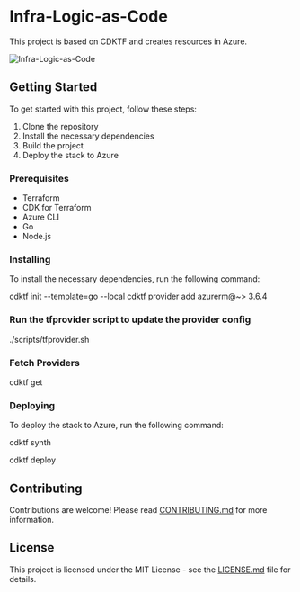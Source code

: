 # Infra-Logic-as-Code

This project is based on CDKTF and creates resources in Azure.

![Infra-Logic-as-Code](https://github.com/seb07-cloud/infra-logic-as-code/blob/main/images/cdktf.png)

## Getting Started

To get started with this project, follow these steps:

1. Clone the repository
2. Install the necessary dependencies
3. Build the project
4. Deploy the stack to Azure

### Prerequisites

- Terraform
- CDK for Terraform
- Azure CLI
- Go
- Node.js

### Installing

To install the necessary dependencies, run the following command:

cdktf init --template=go --local
cdktf provider add azurerm@~> 3.6.4

### Run the tfprovider script to update the provider config

./scripts/tfprovider.sh

### Fetch Providers

cdktf get

### Deploying

To deploy the stack to Azure, run the following command:

cdktf synth

cdktf deploy

## Contributing

Contributions are welcome! Please read [CONTRIBUTING.md](CONTRIBUTING.md) for more information.

## License

This project is licensed under the MIT License - see the [LICENSE.md](LICENSE.md) file for details.
